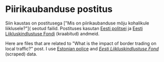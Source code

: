 # Piirikaubanduse postitus

Siin kaustas on postitusega ["Mis on piirikaubanduse mõju kohalikule liiklusele?"]( seotud failid. Postituses kasutan [Eesti politsei](https://www2.politsei.ee/et/organisatsioon/analuus-ja-statistika/avaandmed.dot) ja [Eesti Liikluskindlustuse Fondi](http://kindlustus.maps.arcgis.com/apps/Viewer/index.html?appid=abd977aeea074631845cc67bfc3da87d) (kraabitud) andmeid.

Here are files that are related to "What is the impact of border trading on local traffic?" post. I use [Estonian police](https://www2.politsei.ee/et/organisatsioon/analuus-ja-statistika/avaandmed.dot) and [*Eesti Liikluskindlustuse Fond*](http://kindlustus.maps.arcgis.com/apps/Viewer/index.html?appid=abd977aeea074631845cc67bfc3da87d) (scraped) data.